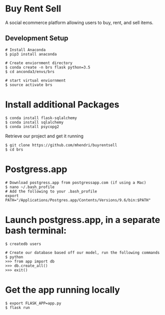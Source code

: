 # Buy Rent Sell
A social ecommerce platform allowing users to buy, rent, and sell items. 

## Development Setup

```
# Install Anaconda
$ pip3 install anaconda
```

```
# Create enviornment directory
$ conda create -n brs flask python=3.5
$ cd anconda3/envs/brs

# start virtual enviornment
$ source activate brs
```

# Install additional Packages
```
$ conda install flask-sqlalchemy
$ conda install sqlalchemy 
$ conda install psycopg2
```

Retrieve our project and get it running
```
$ git clone https://github.com/mhendri/buyrentsell
$ cd brs
```

# Postgress.app
```
# Download postgress.app from postgressapp.com (if using a Mac)
$ nano ~/.bash_profile
# Add the following to your .bash_profile
export PATH="/Applications/Postgres.app/Contents/Versions/9.6/bin:$PATH"
```

# Launch postgress.app, in a separate bash terminal:
```
$ createdb users

# Create our database based off our model, run the following commands
$ python
>>> from app import db
>>> db.create_all()
>>> exit()
```
# Get the app running locally
```
$ export FLASK_APP=app.py
$ flask run
```
